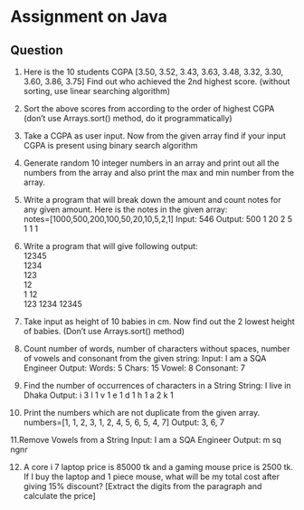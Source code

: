 # Assignment on Java
## Question
1. Here is the 10 students CGPA [3.50, 3.52, 3.43, 3.63, 3.48, 3.32, 3.30, 3.60, 3.86, 3.75]
     Find out who achieved the 2nd highest score. (without sorting, use linear searching algorithm) 
2. Sort the above scores from according to the order of highest CGPA (don’t use Arrays.sort() method, do it programmatically) 
3. Take a CGPA as user input. Now from the given array find if your input CGPA is present using binary search algorithm 
4. Generate random 10 integer numbers in an array and print out all the numbers from the array and also print the max and min number from the array. 
5. Write a program that will break down the amount and count notes for any given amount. Here is the notes in the given array:    
notes=[1000,500,200,100,50,20,10,5,2,1] 
Input: 546
Output:
500 1
20 2
5 1
1 1

6. Write a program that will give following output:   
12345    
1234    
123  
12  
1
12   
123 
1234
12345

7. Take input as height of 10 babies in cm. Now find out the 2 lowest height of babies. (Don’t use Arrays.sort() method) 

8. Count number of words, number of characters without spaces, number of vowels and consonant from the given string: 
Input: I am a SQA Engineer
Output: 
Words: 5
Chars: 15
Vowel: 8
Consonant: 7

9. Find the number of occurrences of characters in a String 
String: I live in Dhaka
Output:
i 3
l 1
v 1
e 1
d 1
h 1
a 2
k 1

10. Print the  numbers which are not duplicate from the given array.
numbers=[1, 1, 2, 3, 1, 2, 4, 5, 6, 5, 4, 7]
Output: 
3, 6, 7


11.Remove Vowels from a String 
Input: I am a SQA Engineer
Output: m sq ngnr   

12. A core i 7 laptop price is 85000 tk and a gaming mouse price is 2500 tk. If I buy the laptop and 1 piece mouse, what will be my total cost after giving 15% discount? [Extract the digits from the paragraph and calculate the price] 
